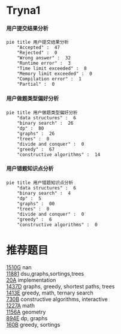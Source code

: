 # Tryna1

<!-- tabs:start -->



#### **用户提交结果分析**

```mermaid
pie title 用户提交结果分析
    "Accepted" :  47
    "Rejected" :  0
    "Wrong answer" :  32
    "Runtime error" :  3
    "Time limit exceeded" :  8
    "Memory limit exceeded" :  0
    "Compilation error" :  1
    "Partial" :  0
```

#### **用户做题类型偏好分析**

```mermaid
pie title 用户做题类型偏好分析
    "data structures" :  6
    "binary search" :  26
    "dp" :  80
    "graphs" :  26
    "trees" :  0
    "divide and conquer" :  0
    "greedy" :  67
    "constructive algorithms" :  14
```
#### **用户错题知识点分析**

```mermaid
pie title 用户错题知识点分析
    "data structures" :  6
    "binary search" :  4
    "dp" :  5
    "graphs" :  00
    "trees" :  0
    "divide and conquer" :  0
    "greedy" :  6
    "constructive algorithms" :  0
```



<!-- tabs:end -->
# 推荐题目
[1510G](https://codeforces.com/contest/1510/problem/G)		nan		  
[11881](https://codeforces.com/contest/1188/problem/1)		dsu,graphs,sortings,trees		  
[20A](https://codeforces.com/contest/20/problem/A)		implementation		  
[1437D](https://codeforces.com/contest/1437/problem/D)		graphs,
                        greedy,
                        shortest paths,
                        trees		  
[1413E](https://codeforces.com/contest/1413/problem/E)		greedy,
                        math,
                        ternary search		  
[730B](https://codeforces.com/contest/730/problem/B)		constructive algorithms,
                        interactive		  
[1227A](https://codeforces.com/contest/1227/problem/A)		math		  
[1156A](https://codeforces.com/contest/1156/problem/A)		geometry		  
[894E](https://codeforces.com/contest/894/problem/E)		dp,
                        graphs		  
[160B](https://codeforces.com/contest/160/problem/B)		greedy,
                        sortings		  
